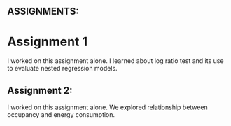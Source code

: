 
## ASSIGNMENTS:

# Assignment 1
I worked on this assignment alone. I learned about log ratio test and its use to evaluate nested regression models.

## Assignment 2: 
I worked on this assignment alone. We explored relationship between occupancy and energy consumption.


